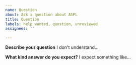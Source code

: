```yaml
---
name: Question
about: Ask a question about ASPL
title: Question
labels: help wanted, question, unreviewed
assignees: ''

---
```


**Describe your question**
I don't understand...

**What kind answer do you expect?**
I expect something like...